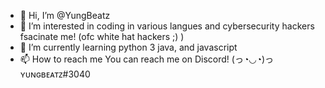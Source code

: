 - 👋 Hi, I’m @YungBeatz
- 👀 I’m interested in coding in various langues and cybersecurity hackers fsacinate me! (ofc white hat hackers ;) )
- 🌱 I’m currently learning python 3 java, and javascript
- 📫 How to reach me You can reach me on Discord! (っ◔◡◔)っʏᴜɴɢʙᴇᴀᴛᴢ#3040

